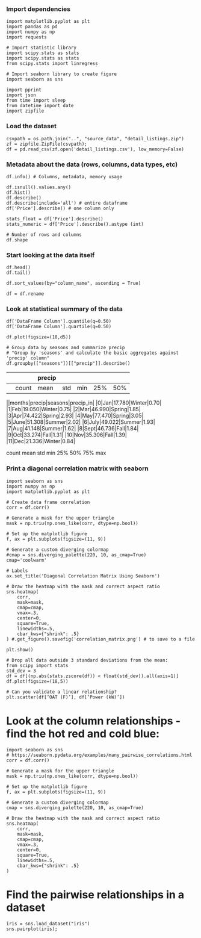 ### Import dependencies
~~~
import matplotlib.pyplot as plt
import pandas as pd
import numpy as np
import requests

# Import statistic library
import scipy.stats as stats
import scipy.stats as stats
from scipy.stats import linregress

# Import seaborn library to create figure
import seaborn as sns

import pprint
import json
from time import sleep
from datetime import date
import zipfile
~~~
### Load the dataset
~~~
csvpath = os.path.join("..", "source_data", "detail_listings.zip")
zf = zipfile.ZipFile(csvpath);
df = pd.read_csv(zf.open('detail_listings.csv'), low_memory=False)
~~~
### Metadata about the data (rows, columns, data types, etc)
~~~
df.info() # Columns, metadata, memory usage

df.isnull().values.any()
df.hist()
df.describe()
df.describe(include='all') # entire dataframe
df['Price'].describe() # one column only

stats_float = df['Price'].describe()
stats_numeric = df['Price'].describe().astype (int)

# Number of rows and columns
df.shape
~~~
### Start looking at the data itself 
~~~
df.head()
df.tail()

df.sort_values(by="column_name", ascending = True)

df = df.rename
~~~
### Look at statistical summary of the data
~~~
df['DataFrame Column'].quantile(q=0.50)
df['DataFrame Column'].quartile(q=0.50)

df.plot(figsize=(18,d5))

# Group data by seasons and summarize precip 
# "Group by 'seasons' and calculate the basic aggregates against 'precip' column"
df.groupby(["seasons"])[["precip"]].describe()
~~~
| | | precip | | | | |
|--- |--- |--- |--- |---|---|--- 
| |count|mean|std|min|25%|50%|75%|max|

||months|precip|seasons|precip_in|
|0|Jan|17.780|Winter|0.70|
|1|Feb|19.050|Winter|0.75|
|2|Mar|46.990|Spring|1.85|
|3|Apr|74.422|Spring|2.93|
|4|May|77.470|Spring|3.05|
|5|June|51.308|Summer|2.02|
|6|July|49.022|Summer|1.93|
|7|Aug|41.148|Summer|1.62|
|8|Sept|46.736|Fall|1.84|
|9|Oct|33.274|Fall|1.31|
|10|Nov|35.306|Fall|1.39|
|11|Dec|21.336|Winter|0.84|


count	mean	std	min	25%	50%	75%	max

### Print a diagonal correlation matrix with seaborn
~~~
import seaborn as sns
import numpy as np
import matplotlib.pyplot as plt

# Create data frame correlation
corr = df.corr()

# Generate a mask for the upper triangle
mask = np.triu(np.ones_like(corr, dtype=np.bool))

# Set up the matplotlib figure
f, ax = plt.subplots(figsize=(11, 9))

# Generate a custom diverging colormap
#cmap = sns.diverging_palette(220, 10, as_cmap=True)
cmap='coolwarm'

# Labels
ax.set_title('Diagonal Correlation Matrix Using Seaborn')

# Draw the heatmap with the mask and correct aspect ratio
sns.heatmap(
    corr, 
    mask=mask, 
    cmap=cmap, 
    vmax=.3, 
    center=0,
    square=True, 
    linewidths=.5, 
    cbar_kws={"shrink": .5}
) #.get_figure().savefig('correlation_matrix.png') # to save to a file

plt.show()

~~~

~~~
# Drop all data outside 3 standard deviations from the mean:
from scipy import stats
std_dev = 3
df = df[(np.abs(stats.zscore(df)) < float(std_dev)).all(axis=1)]
df.plot(figsize=(18,5))

# Can you validate a linear relationship?
plt.scatter(df[‘OAT (F)’], df[‘Power (kW)’])

~~~
# Look at the column relationships - find the hot red and cold blue:
~~~
import seaborn as sns
# https://seaborn.pydata.org/examples/many_pairwise_correlations.html
corr = df.corr()

# Generate a mask for the upper triangle
mask = np.triu(np.ones_like(corr, dtype=np.bool))

# Set up the matplotlib figure
f, ax = plt.subplots(figsize=(11, 9))

# Generate a custom diverging colormap
cmap = sns.diverging_palette(220, 10, as_cmap=True)

# Draw the heatmap with the mask and correct aspect ratio
sns.heatmap(
    corr, 
    mask=mask, 
    cmap=cmap, 
    vmax=.3, 
    center=0,
    square=True, 
    linewidths=.5, 
    cbar_kws={"shrink": .5}
)
~~~~
# Find the pairwise relationships in a dataset
~~~
iris = sns.load_dataset("iris")
sns.pairplot(iris);
~~~
